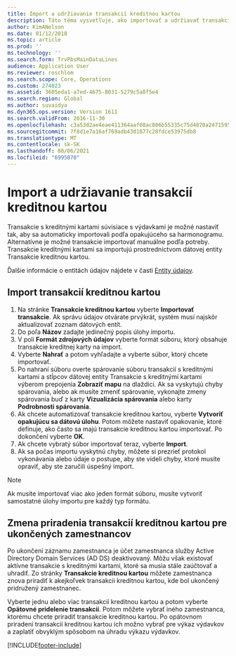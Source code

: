 ```yaml
---
title: Import a udržiavanie transakcií kreditnou kartou
description: Táto téma vysvetľuje, ako importovať a udržiavať transakcie kreditnými kartami súvisiace s výdavkami. Tieto transakcie je možné nastaviť tak, aby sa automaticky importovali podľa opakujúceho sa plánu, alebo podľa potreby je možné ich manuálne importovať.
author: KimANelson
ms.date: 01/12/2018
ms.topic: article
ms.prod: ''
ms.technology: ''
ms.search.form: TrvPbsMainDataLines
audience: Application User
ms.reviewer: roschlom
ms.search.scope: Core, Operations
ms.custom: 274023
ms.assetid: 3605eda1-a7ed-4675-8031-5279c5a8f5e4
ms.search.region: Global
ms.author: suvaidya
ms.dyn365.ops.version: Version 1611
ms.search.validFrom: 2016-11-30
ms.openlocfilehash: c3a53d2ae4eae411364aaf68ac806b55335c75d4870a24715954ccae327f4358
ms.sourcegitcommit: 7f8d1e7a16af769adb43d1877c28fdce53975db8
ms.translationtype: MT
ms.contentlocale: sk-SK
ms.lasthandoff: 08/06/2021
ms.locfileid: "6995870"
---
```

# <a name="import-and-maintain-credit-card-transactions"></a>Import a udržiavanie transakcií kreditnou kartou

Transakcie s kreditnými kartami súvisiace s výdavkami je možné nastaviť tak, aby sa automaticky importovali podľa opakujúceho sa harmonogramu. Alternatívne je možné transakcie importovať manuálne podľa potreby. Transakcie kreditnými kartami sa importujú prostredníctvom dátovej entity Transakcie kreditnou kartou.

Ďalšie informácie o entitách údajov nájdete v časti [Entity údajov](/dynamics365/fin-ops-core/dev-itpro/data-entities/data-entities).

## <a name="import-credit-card-transactions"></a>Import transakcií kreditnou kartou

1. Na stránke **Transakcie kreditnou kartou** vyberte **Importovať transakcie**. Ak správu údajov otvárate prvýkrát, systém musí najskôr aktualizovať zoznam dátových entít.
2. Do poľa **Názov** zadajte jedinečný popis úlohy importu.
3. V poli **Formát zdrojových údajov** vyberte formát súboru, ktorý obsahuje transakcie kreditnej karty na import.
4. Vyberte **Nahrať** a potom vyhľadajte a vyberte súbor, ktorý chcete importovať.
5. Po nahraní súboru overte spárovanie súboru transakcií s kreditnými kartami a stĺpcov dátovej entity Transakcie s kreditnými kartami výberom prepojenia **Zobraziť mapu** na dlaždici. Ak sa vyskytujú chyby spárovania, alebo ak musíte zmeniť spárovanie, vykonajte zmeny spárovania buď z karty **Vizualizácia spárovania** alebo karty **Podrobnosti spárovania**.
6. Ak chcete automatizovať transakcie kreditnou kartou, vyberte **Vytvoriť opakujúcu sa dátovú úlohu**. Potom môžete nastaviť opakovanie, ktoré definuje, ako často sa majú transakcie kreditnou kartou importovať. Po dokončení vyberte **OK**.
7. Ak chcete vybratý súbor importovať teraz, vyberte **Import**.
8. Ak sa počas importu vyskytnú chyby, môžete si prezrieť protokol vykonávania alebo údaje o postupe, aby ste videli chyby, ktoré musíte opraviť, aby ste zaručili úspešný import.

> [!NOTE]
> Ak musíte importovať viac ako jeden formát súboru, musíte vytvoriť samostatné úlohy importu pre každý typ formátu.

## <a name="reassign-the-credit-card-transactions-for-terminated-employees"></a>Zmena priradenia transakcií kreditnou kartou pre ukončených zamestnancov

Po ukončení záznamu zamestnanca je účet zamestnanca služby Active Directory Domain Services (AD DS) deaktivovaný. Môžu však existovať aktívne transakcie s kreditnými kartami, ktoré sa musia stále zaúčtovať a uhradiť. Zo stránky **Transakcie kreditnou kartou** môžete zamestnanca znova priradiť k akejkoľvek transakcii kreditnou kartou, kde bol ukončený pridružený zamestnanec.

Vyberte jednu alebo viac transakcií kreditnou kartou a potom vyberte **Opätovné pridelenie transakcií**. Potom môžete vybrať iného zamestnanca, ktorému chcete priradiť transakcie kreditnou kartou. Po opätovnom priradení transakcií kreditnou kartou ich možno vybrať pre výkaz výdavkov a zaplatiť obvyklým spôsobom na úhradu výkazu výdavkov.


[!INCLUDE[footer-include](../includes/footer-banner.md)]
